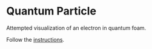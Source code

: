 # Quantum Particle

Attempted visualization of an electron in quantum foam.

Follow the [instructions](INSTRUCTIONS.md).
